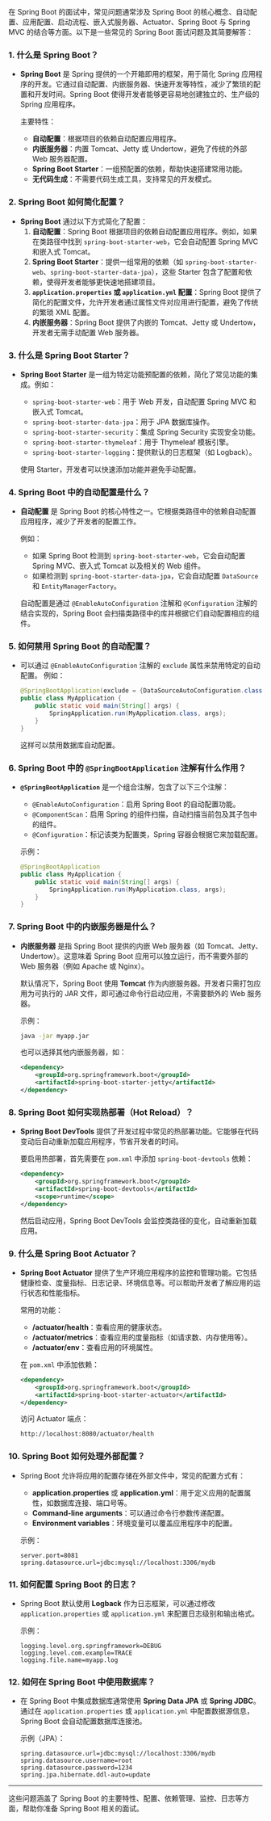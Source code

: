 在 Spring Boot 的面试中，常见问题通常涉及 Spring Boot 的核心概念、自动配置、应用配置、启动流程、嵌入式服务器、Actuator、Spring Boot 与 Spring MVC 的结合等方面。以下是一些常见的 Spring Boot 面试问题及其简要解答：

### 1. **什么是 Spring Boot？**

- **Spring Boot** 是 Spring 提供的一个开箱即用的框架，用于简化 Spring 应用程序的开发。它通过自动配置、内嵌服务器、快速开发等特性，减少了繁琐的配置和开发时间。Spring Boot 使得开发者能够更容易地创建独立的、生产级的 Spring 应用程序。
    
    主要特性：
    
    - **自动配置**：根据项目的依赖自动配置应用程序。
    - **内嵌服务器**：内置 Tomcat、Jetty 或 Undertow，避免了传统的外部 Web 服务器配置。
    - **Spring Boot Starter**：一组预配置的依赖，帮助快速搭建常用功能。
    - **无代码生成**：不需要代码生成工具，支持常见的开发模式。

### 2. **Spring Boot 如何简化配置？**

- **Spring Boot** 通过以下方式简化了配置：
    1. **自动配置**：Spring Boot 根据项目的依赖自动配置应用程序。例如，如果在类路径中找到 `spring-boot-starter-web`，它会自动配置 Spring MVC 和嵌入式 Tomcat。
    2. **Spring Boot Starter**：提供一组常用的依赖（如 `spring-boot-starter-web`、`spring-boot-starter-data-jpa`），这些 Starter 包含了配置和依赖，使得开发者能够更快速地搭建项目。
    3. **`application.properties` 或 `application.yml` 配置**：Spring Boot 提供了简化的配置文件，允许开发者通过属性文件对应用进行配置，避免了传统的繁琐 XML 配置。
    4. **内嵌服务器**：Spring Boot 提供了内嵌的 Tomcat、Jetty 或 Undertow，开发者无需手动配置 Web 服务器。

### 3. **什么是 Spring Boot Starter？**

- **Spring Boot Starter** 是一组为特定功能预配置的依赖，简化了常见功能的集成。例如：
    
    - `spring-boot-starter-web`：用于 Web 开发，自动配置 Spring MVC 和嵌入式 Tomcat。
    - `spring-boot-starter-data-jpa`：用于 JPA 数据库操作。
    - `spring-boot-starter-security`：集成 Spring Security 实现安全功能。
    - `spring-boot-starter-thymeleaf`：用于 Thymeleaf 模板引擎。
    - `spring-boot-starter-logging`：提供默认的日志框架（如 Logback）。
    
    使用 Starter，开发者可以快速添加功能并避免手动配置。
    

### 4. **Spring Boot 中的自动配置是什么？**

- **自动配置** 是 Spring Boot 的核心特性之一。它根据类路径中的依赖自动配置应用程序，减少了开发者的配置工作。
    
    例如：
    
    - 如果 Spring Boot 检测到 `spring-boot-starter-web`，它会自动配置 Spring MVC、嵌入式 Tomcat 以及相关的 Web 组件。
    - 如果检测到 `spring-boot-starter-data-jpa`，它会自动配置 `DataSource` 和 `EntityManagerFactory`。
    
    自动配置是通过 `@EnableAutoConfiguration` 注解和 `@Configuration` 注解的结合实现的，Spring Boot 会扫描类路径中的库并根据它们自动配置相应的组件。
    

### 5. **如何禁用 Spring Boot 的自动配置？**

- 可以通过 `@EnableAutoConfiguration` 注解的 `exclude` 属性来禁用特定的自动配置。 例如：
    
    ```java
    @SpringBootApplication(exclude = {DataSourceAutoConfiguration.class})
    public class MyApplication {
        public static void main(String[] args) {
            SpringApplication.run(MyApplication.class, args);
        }
    }
    ```
    
    这样可以禁用数据库自动配置。
    

### 6. **Spring Boot 中的 `@SpringBootApplication` 注解有什么作用？**

- **`@SpringBootApplication`** 是一个组合注解，包含了以下三个注解：
    
    - `@EnableAutoConfiguration`：启用 Spring Boot 的自动配置功能。
    - `@ComponentScan`：启用 Spring 的组件扫描，自动扫描当前包及其子包中的组件。
    - `@Configuration`：标记该类为配置类，Spring 容器会根据它来加载配置。
    
    示例：
    
    ```java
    @SpringBootApplication
    public class MyApplication {
        public static void main(String[] args) {
            SpringApplication.run(MyApplication.class, args);
        }
    }
    ```
    

### 7. **Spring Boot 中的内嵌服务器是什么？**

- **内嵌服务器** 是指 Spring Boot 提供的内嵌 Web 服务器（如 Tomcat、Jetty、Undertow）。这意味着 Spring Boot 应用可以独立运行，而不需要外部的 Web 服务器（例如 Apache 或 Nginx）。
    
    默认情况下，Spring Boot 使用 **Tomcat** 作为内嵌服务器。开发者只需打包应用为可执行的 JAR 文件，即可通过命令行启动应用，不需要额外的 Web 服务器。
    
    示例：
    
    ```bash
    java -jar myapp.jar
    ```
    
    也可以选择其他内嵌服务器，如：
    
    ```xml
    <dependency>
        <groupId>org.springframework.boot</groupId>
        <artifactId>spring-boot-starter-jetty</artifactId>
    </dependency>
    ```
    

### 8. **Spring Boot 如何实现热部署（Hot Reload）？**

- **Spring Boot DevTools** 提供了开发过程中常见的热部署功能。它能够在代码变动后自动重新加载应用程序，节省开发者的时间。
    
    要启用热部署，首先需要在 `pom.xml` 中添加 `spring-boot-devtools` 依赖：
    
    ```xml
    <dependency>
        <groupId>org.springframework.boot</groupId>
        <artifactId>spring-boot-devtools</artifactId>
        <scope>runtime</scope>
    </dependency>
    ```
    
    然后启动应用，Spring Boot DevTools 会监控类路径的变化，自动重新加载应用。
    

### 9. **什么是 Spring Boot Actuator？**

- **Spring Boot Actuator** 提供了生产环境应用程序的监控和管理功能。它包括健康检查、度量指标、日志记录、环境信息等。可以帮助开发者了解应用的运行状态和性能指标。
    
    常用的功能：
    
    - **/actuator/health**：查看应用的健康状态。
    - **/actuator/metrics**：查看应用的度量指标（如请求数、内存使用等）。
    - **/actuator/env**：查看应用的环境属性。
    
    在 `pom.xml` 中添加依赖：
    
    ```xml
    <dependency>
        <groupId>org.springframework.boot</groupId>
        <artifactId>spring-boot-starter-actuator</artifactId>
    </dependency>
    ```
    
    访问 Actuator 端点：
    
    ```bash
    http://localhost:8080/actuator/health
    ```
    

### 10. **Spring Boot 如何处理外部配置？**

- Spring Boot 允许将应用的配置存储在外部文件中，常见的配置方式有：
    
    - **application.properties** 或 **application.yml**：用于定义应用的配置属性，如数据库连接、端口号等。
    - **Command-line arguments**：可以通过命令行参数传递配置。
    - **Environment variables**：环境变量可以覆盖应用程序中的配置。
    
    示例：
    
    ```properties
    server.port=8081
    spring.datasource.url=jdbc:mysql://localhost:3306/mydb
    ```
    
### 11. **如何配置 Spring Boot 的日志？**

- Spring Boot 默认使用 **Logback** 作为日志框架，可以通过修改 `application.properties` 或 `application.yml` 来配置日志级别和输出格式。
    
    示例：
    
    ```properties
    logging.level.org.springframework=DEBUG
    logging.level.com.example=TRACE
    logging.file.name=myapp.log
    ```
    

### 12. **如何在 Spring Boot 中使用数据库？**

- 在 Spring Boot 中集成数据库通常使用 **Spring Data JPA** 或 **Spring JDBC**。通过在 `application.properties` 或 `application.yml` 中配置数据源信息，Spring Boot 会自动配置数据库连接池。
    
    示例（JPA）：
    
    ```properties
    spring.datasource.url=jdbc:mysql://localhost:3306/mydb
    spring.datasource.username=root
    spring.datasource.password=1234
    spring.jpa.hibernate.ddl-auto=update
    ```
    

---

这些问题涵盖了 Spring Boot 的主要特性、配置、依赖管理、监控、日志等方面，帮助你准备 Spring Boot 相关的面试。